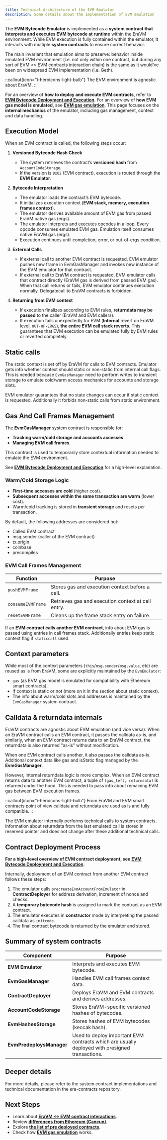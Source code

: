 ```yaml
---
title: Technical Architecture of the EVM Emulator
description: Some details about the implementation of EVM emulation
---
```


The **EVM Bytecode Emulator** is implemented as a **system contract that interprets and executes EVM bytecode at runtime** within the EraVM environment.
While EVM execution is fully contained within the emulator, it interacts with multiple **system contracts** to ensure correct behavior.

The main invariant that emulation aims to preserve: behavior inside emulated EVM environment (i.e. not only within one contract, but during
any sort of EVM <> EVM contracts interaction chain) is the same as it would’ve been on widespread EVM implementation (i.e. Geth).

::callout{icon="i-heroicons-light-bulb"}
The EVM environment is agnostic about EraVM.
::

For an overview of **how to deploy and execute EVM contracts**, refer to **[EVM Bytecode Deployment and Execution](./deployment-execution)**.
For an overview of **how EVM gas model is emulated**, see **[EVM gas emulation](./evm-gas-emulation)**.
This page focuses on the **internal mechanics** of the emulator, including gas management, context and data handling.

## Execution Model

When an EVM contract is called, the following steps occur:

1. **Versioned Bytecode Hash Check**
   - The system retrieves the contract’s **versioned hash** from `AccountCodeStorage`.
   - If the version is `0x02` (EVM contract), execution is routed through the **EVM Emulator**.

1. **Bytecode Interpretation**
   - The emulator loads the contract’s EVM bytecode.
   - It initializes execution context (**EVM stack, memory, execution frames context**).
   - The emulator derives available amount of EVM gas from passed EraVM native gas (ergs).
   - The emulator interprets and executes opcodes in a loop. Every opcode consumes emulated EVM gas. Emulation itself consumes native EraVM gas (ergs).
   - Execution continues until completion, error, or out-of-ergs condition.

1. **External Calls**
   - If external call to another EVM contract is requested, EVM emulator pushes new frame in EvmGasManager and invokes new instance of
  the EVM emulator for that contract.
   - If external call to EraVM contract is requested, EVM emulator calls that contract directly (EraVM gas is derived from passed EVM gas).
  When that call returns or fails, EVM emulator continues execution normally. Delegatecall to EraVM contracts is forbidden.

1. **Returning from EVM context**
   - If execution finalizes according to EVM rules, **returndata may be passed** to the caller (EraVM and EVM callers).
   - If execution fails unexpectedly for EVM (**Internal** revert on EraVM level, `OUT-OF-ERGS`), **the entire EVM call stack reverts**.
  This guarantees that EVM execution can be emulated fully by EVM rules or reverted completely.

## Static calls

The static context is set off by EraVM for calls to EVM contracts. Emulator gets info whether context should static or non-static from internal
call flags. This is needed because `EvmGasManager` need to perform writes to transient storage to emulate cold/warm access mechanics for
accounts and storage slots.

EVM emulator guarantees that no state changes can occur if static context is requested. Additionally it forbids non-static calls from static environment.

## Gas And Call Frames Management

The **EvmGasManager** system contract is responsible for:

- **Tracking warm/cold storage and accounts accesses**.
- **Managing EVM call frames**.

This contract is used to temporarily store contextual information needed to emulate the EVM environment.

See **[EVM Bytecode Deployment and Execution](./deployment-execution#deployment-from-an-evm-contract)** for a high-level explanation.

### Warm/Cold Storage Logic

- **First-time accesses are cold** (higher cost).
- **Subsequent accesses within the same transaction are warm** (lower cost).
- Warm/cold tracking is stored in **transient storage** and resets per transaction.

By default, the following addresses are considered hot:

- Called EVM contract
- msg.sender (caller of the EVM contract)
- tx.origin
- coinbase
- precompiles

### EVM Call Frames Management

| **Function** | **Purpose** |
|-------------|------------|
| `pushEVMFrame` | Stores gas and execution context before a call. |
| `consumeEVMFrame` | Retrieves gas and execution context at call entry. |
| `resetEVMFrame` | Cleans up the frame stack entry on failure. |

If an **EVM contract calls another EVM contract**, info about EVM gas is passed using entries in call frames stack. Additionally entries
keep static context flag if `staticcall` used.

## Context parameters

While most of the context parameters (`this`/`msg.sender`/`msg.value`, etc) are reused as is from EraVM, some are explicitly maintained by the `EvmEmulator`:

- `gas` (as EVM gas model is emulated for compatibility with Ethereum smart contracts).
- If context is static or not (more on it in the section about static context).
- The info about warm/cold slots and addresses is maintained by the `EvmGasManager` system contract.

## Calldata & returndata internals

EraVM contracts are agnostic about EVM emulation (and vice versa). When an EraVM contract calls an EVM contract, it passes the calldata as-is,
and similarly, when an EVM contract returns data to an EraVM contract, the returndata is also returned "as-is" without modification.

When one EVM contract calls another, it also passes the calldata as-is. Additional context data like gas and isStatic flag managed by the **EvmGasManager**.

However, internal returndata logic is more complex. When an EVM contract returns data to another EVM contract, a tuple of `(gas_left, returndata)`
is returned under the hood. This is needed to pass info about remaining EVM gas between EVM execution frames.

::callout{icon="i-heroicons-light-bulb"}
From EraVM and EVM smart contracts point of view calldata and returndata are used as is and fully compatible.
::

The EVM emulator internally performs technical calls to system contracts. Information about returndata from the last emulated call is stored
in reserved pointer and does not change after these additional technical calls.

## Contract Deployment Process

**For a high-level overview of EVM contract deployment, see** **[EVM Bytecode Deployment and Execution](./deployment-execution#contract-deployment)**.

Internally, deployment of an EVM contract from another EVM contract follows these steps:

1. The emulator calls `precreateEvmAccountFromEmulator` in **ContractDeployer** for address derivation, increment of nonce and checks.
2. A **temporary bytecode hash** is assigned to mark the contract as an EVM contract.
3. The emulator executes in **constructor** mode by interpreting the passed calldata as `initcode`.
4. The final contract bytecode is returned by the emulator and stored.

## Summary of system contracts

| **Component** | **Purpose** |
|--------------|------------|
| **EVM Emulator** | Interprets and executes EVM bytecode. |
| **EvmGasManager** | Handles EVM call frames context data. |
| **ContractDeployer** | Deploys EraVM and EVM contracts and derives addresses. |
| **AccountCodeStorage** | Stores EraVM-specific versioned hashes of bytecodes. |
| **EvmHashesStorage** | Stores hashes of EVM bytecodes (keccak hash). |
| **EvmPredeploysManager** | Used to deploy important EVM contracts which are usually deployed with presigned transactions. |

## Deeper details

For more details, please refer to the system contract implementations and technical documentation in the era-contracts repository.

## Next Steps

- Learn about **[EraVM ↔ EVM contract interactions](./era-evm-interactions)**.
- Review **[differences from Ethereum (Cancun)](./evm-differences)**.
- Explore **[the list of pre deployed contracts](./pre-deployed-contracts)**.
- Check how **[EVM gas emulation](./evm-gas-emulation)** works.
